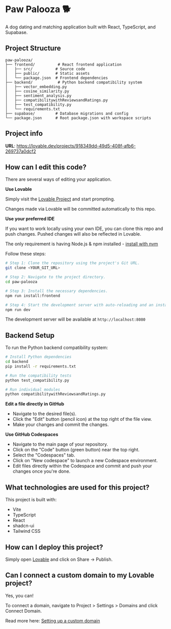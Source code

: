 # Paw Palooza 🐕

A dog dating and matching application built with React, TypeScript, and Supabase.

## Project Structure

```
paw-palooza/
├── frontend/          # React frontend application
│   ├── src/          # Source code
│   ├── public/       # Static assets
│   └── package.json  # Frontend dependencies
├── backend/           # Python backend compatibility system
│   ├── vector_embedding.py
│   ├── cosine_similarity.py
│   ├── sentiment_analysis.py
│   ├── compatibilitywithReviewsandRatings.py
│   ├── test_compatibility.py
│   └── requirements.txt
├── supabase/         # Database migrations and config
└── package.json      # Root package.json with workspace scripts
```

## Project info

**URL**: https://lovable.dev/projects/918349dd-49d5-408f-afb6-269737a0dcf2

## How can I edit this code?

There are several ways of editing your application.

**Use Lovable**

Simply visit the [Lovable Project](https://lovable.dev/projects/918349dd-49d5-408f-afb6-269737a0dcf2) and start prompting.

Changes made via Lovable will be committed automatically to this repo.

**Use your preferred IDE**

If you want to work locally using your own IDE, you can clone this repo and push changes. Pushed changes will also be reflected in Lovable.

The only requirement is having Node.js & npm installed - [install with nvm](https://github.com/nvm-sh/nvm#installing-and-updating)

Follow these steps:

```sh
# Step 1: Clone the repository using the project's Git URL.
git clone <YOUR_GIT_URL>

# Step 2: Navigate to the project directory.
cd paw-palooza

# Step 3: Install the necessary dependencies.
npm run install:frontend

# Step 4: Start the development server with auto-reloading and an instant preview.
npm run dev
```

The development server will be available at `http://localhost:8080`

## Backend Setup

To run the Python backend compatibility system:

```sh
# Install Python dependencies
cd backend
pip install -r requirements.txt

# Run the compatibility tests
python test_compatibility.py

# Run individual modules
python compatibilitywithReviewsandRatings.py
```

**Edit a file directly in GitHub**

- Navigate to the desired file(s).
- Click the "Edit" button (pencil icon) at the top right of the file view.
- Make your changes and commit the changes.

**Use GitHub Codespaces**

- Navigate to the main page of your repository.
- Click on the "Code" button (green button) near the top right.
- Select the "Codespaces" tab.
- Click on "New codespace" to launch a new Codespace environment.
- Edit files directly within the Codespace and commit and push your changes once you're done.

## What technologies are used for this project?

This project is built with:

- Vite
- TypeScript
- React
- shadcn-ui
- Tailwind CSS

## How can I deploy this project?

Simply open [Lovable](https://lovable.dev/projects/918349dd-49d5-408f-afb6-269737a0dcf2) and click on Share -> Publish.

## Can I connect a custom domain to my Lovable project?

Yes, you can!

To connect a domain, navigate to Project > Settings > Domains and click Connect Domain.

Read more here: [Setting up a custom domain](https://docs.lovable.dev/features/custom-domain#custom-domain)
